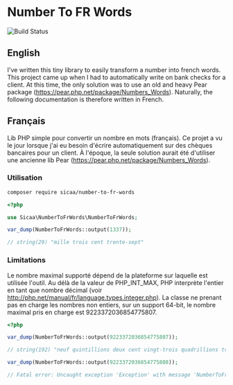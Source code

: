 # Number To FR Words

![Build Status](https://img.shields.io/circleci/build/github/Sicaa/number-to-fr-words)

## English

I've written this tiny library to easily transform a number into french words. This project came up when I had to automatically write on bank checks for a client. At this time, the only solution was to use an old and heavy Pear package (https://pear.php.net/package/Numbers_Words). Naturally, the following documentation is therefore written in French.

## Français

Lib PHP simple pour convertir un nombre en mots (français). Ce projet a vu le jour lorsque j'ai eu besoin d'écrire automatiquement sur des chèques bancaires pour un client. À l'époque, la seule solution aurait été d'utiliser une ancienne lib Pear (https://pear.php.net/package/Numbers_Words).

### Utilisation

```bash
composer require sicaa/number-to-fr-words
```

```php
<?php

use Sicaa\NumberToFrWords\NumberToFrWords;

var_dump(NumberToFrWords::output(1337));

// string(29) "mille trois cent trente-sept"
```

### Limitations

Le nombre maximal supporté dépend de la plateforme sur laquelle est utilisée l'outil. Au délà de la valeur de PHP_INT_MAX, PHP interprète l'entier en tant que nombre décimal (voir http://php.net/manual/fr/language.types.integer.php). La classe ne prenant pas en charge les nombres non entiers, sur un support 64-bit, le nombre maximal pris en charge est 9223372036854775807.

```php
<?php

var_dump(NumberToFrWords::output(9223372036854775807));

// string(192) "neuf quintillions deux cent vingt-trois quadrillions trois cent soixante-douze trillions trente-six milliards huit cent cinquante-quatre millions sept cent soixante-quinze mille huit cent sept"

var_dump(NumberToFrWords::output(9223372036854775808));

// Fatal error: Uncaught exception 'Exception' with message 'NumberToFrWords::output: $number must be an integer'
```
